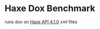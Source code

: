# Haxe Dox Benchmark

runs dox on [Haxe API 4.1.0](https://github.com/HaxeFoundation/api.haxe.org/tree/master/xml/4.1.0) xml files